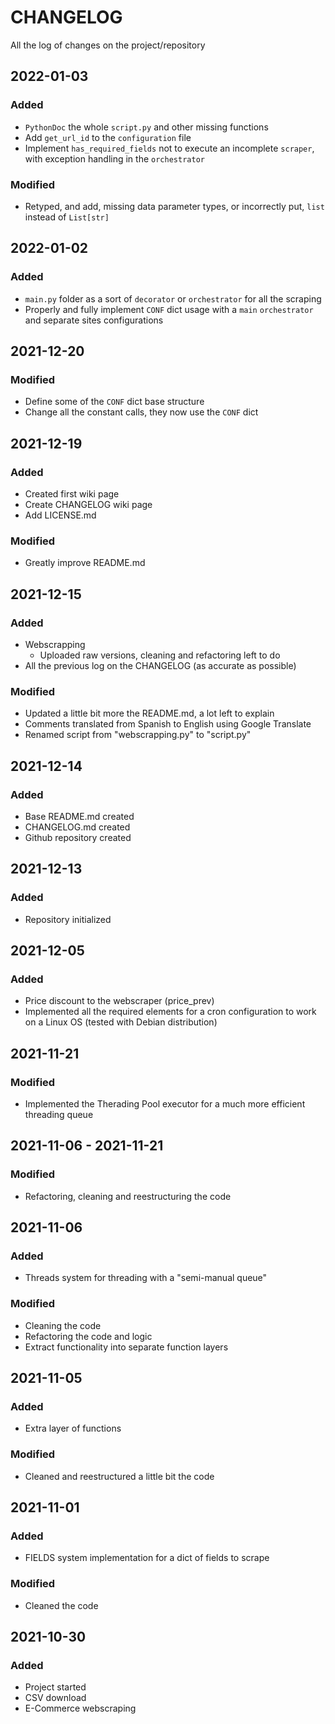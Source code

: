 # CHANGELOG #
All the log of changes on the project/repository

## 2022-01-03
### Added
- `PythonDoc` the whole `script.py` and other missing functions
- Add `get_url_id` to the `configuration` file
- Implement `has_required_fields` not to execute an incomplete `scraper`, with exception handling in the `orchestrator`

### Modified
- Retyped, and add, missing data parameter types, or incorrectly put, `list` instead of `List[str]`

## 2022-01-02
### Added
- `main.py` folder as a sort of `decorator` or `orchestrator` for all the scraping
- Properly and fully implement `CONF` dict usage with a `main` `orchestrator` and separate sites configurations

## 2021-12-20
### Modified
- Define some of the `CONF` dict base structure
- Change all the constant calls, they now use the `CONF` dict

## 2021-12-19
### Added
- Created first wiki page
- Create CHANGELOG wiki page
- Add LICENSE.md

### Modified
- Greatly improve README.md

## 2021-12-15
### Added
- Webscrapping
  - Uploaded raw versions, cleaning and refactoring left to do
- All the previous log on the CHANGELOG (as accurate as possible)

### Modified
- Updated a little bit more the README.md, a lot left to explain
- Comments translated from Spanish to English using Google Translate
- Renamed script from "webscrapping.py" to "script.py"

## 2021-12-14
### Added
- Base README.md created
- CHANGELOG.md created
- Github repository created

## 2021-12-13
### Added
- Repository initialized

## 2021-12-05
### Added
- Price discount to the webscraper (price_prev)
- Implemented all the required elements for a cron configuration to work on a Linux OS (tested with Debian distribution)

## 2021-11-21
### Modified
- Implemented the Therading Pool executor for a much more efficient threading queue

## 2021-11-06 - 2021-11-21
### Modified
- Refactoring, cleaning and reestructuring the code

## 2021-11-06
### Added
- Threads system for threading with a "semi-manual queue"

### Modified
- Cleaning the code
- Refactoring the code and logic
- Extract functionality into separate function layers

## 2021-11-05
### Added
- Extra layer of functions

### Modified
- Cleaned and reestructured a little bit the code

## 2021-11-01
### Added
- FIELDS system implementation for a dict of fields to scrape

### Modified
- Cleaned the code

## 2021-10-30
### Added
- Project started
- CSV download
- E-Commerce webscraping